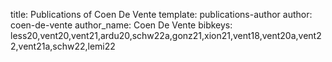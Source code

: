 title: Publications of Coen De Vente
template: publications-author
author: coen-de-vente
author_name: Coen De Vente
bibkeys: less20,vent20,vent21,ardu20,schw22a,gonz21,xion21,vent18,vent20a,vent22,vent21a,schw22,lemi22